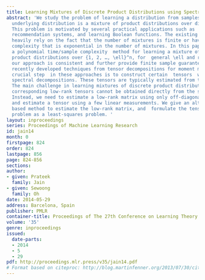 ```yaml
---
title: Learning Mixtures of Discrete Product Distributions using Spectral Decompositions
abstract: 'We study the problem of learning a distribution from samples, when the
  underlying distribution is a mixture of product distributions over discrete domains.
  This problem is motivated by several practical applications such as  crowdsourcing,
  recommendation systems, and learning Boolean functions. The existing solutions either
  heavily rely on the fact that the number of mixtures is finite or have  sample/time
  complexity that is exponential in the number of mixtures. In this paper, we introduce
  a polynomial time/sample complexity  method for learning a mixture of r discrete
  product distributions over {1, 2, …, \ell}^n, for  general \ell and r. We show that
  our approach is consistent and further provide finite sample guarantees. We use
  recently developed techniques from tensor decompositions for moment matching. A
  crucial step  in these approaches is to construct certain  tensors  with low-rank
  spectral decompositions. These tensors are typically estimated from the sample moments.
  The main challenge in learning mixtures of discrete product distributions is that  the
  corresponding low-rank tensors cannot be obtained directly from the sample moments.
  Instead, we need to estimate a low-rank matrix using only off-diagonal entries,
  and estimate a tensor using a few linear measurements. We give an alternating minimization
  based method to estimate the low-rank matrix, and  formulate the tensor estimation
  problem as a least-squares problem. '
layout: inproceedings
series: Proceedings of Machine Learning Research
id: jain14
month: 0
firstpage: 824
order: 824
lastpage: 856
page: 824-856
sections: 
author:
- given: Prateek
  family: Jain
- given: Sewoong
  family: Oh
date: 2014-05-29
address: Barcelona, Spain
publisher: PMLR
container-title: Proceedings of The 27th Conference on Learning Theory
volume: '35'
genre: inproceedings
issued:
  date-parts:
  - 2014
  - 5
  - 29
pdf: http://proceedings.mlr.press/v35/jain14.pdf
# Format based on citeproc: http://blog.martinfenner.org/2013/07/30/citeproc-yaml-for-bibliographies/
---
```

